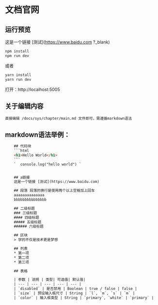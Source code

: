 # 文档官网

## 运行预览

这是一个链接 [测试](https://www.baidu.com ?_blank)

```javascript
npm install
npm run dev
```

或者

```javascript
yarn install
yarn run dev
```

打开：http://localhost:5005

## 关于编辑内容
    直接编辑 /docs/sys/chapter/main.md 文件即可，需遵循markdown语法

##  markdown语法举例：
```html
    ## 代码块 
    ```html
    <h1>Hello World</h1>
    ```  
    `  console.log("hello world") `


    ## a链接
    这是一个链接 [测试](https://www.baidu.com)

    ## 段落 段落的换行是使用两个以上空格加上回车
    aaaaaaaaaaaaaa  
    bbbbbbbbbbbbbbb

    ## 二级标题
    ### 三级标题
    #### 四级标题
    ##### 五级标题
    ###### 六级标题

    ## 区块
    > 学的不仅是技术更是梦想

    ## 列表
    * 第一项
    * 第二项
    * 第三项

    ## 表格

    | 参数 | 说明 | 类型| 可选值| 默认值|
    | --- | --- | --- | --- | --- |
    | `disabled` | 是否禁用 | Boolean | true / false | false |
    | `size` | 预设输入框尺寸 | String | `l`, `m`, `s` | `m` |
    | `color` | 输入框类型 | String | `primary`, `white` | `primary` |
```

